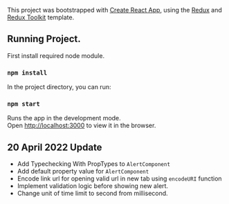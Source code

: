 This project was bootstrapped with [Create React App](https://github.com/facebook/create-react-app), using the [Redux](https://redux.js.org/) and [Redux Toolkit](https://redux-toolkit.js.org/) template.

## Running Project.
First install required node module.

### `npm install`

In the project directory, you can run:

### `npm start`

Runs the app in the development mode.<br />
Open [http://localhost:3000](http://localhost:3000) to view it in the browser.


## 20 April 2022 Update
- Add Typechecking With PropTypes to `AlertComponent`
- Add default property value for `AlertComponent`
- Encode link url for opening valid url in new tab using `encodeURI` function
- Implement validation logic before showing new alert.
- Change unit of time limit to second from millisecond.
